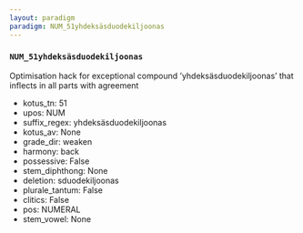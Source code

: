 ```yaml
---
layout: paradigm
paradigm: NUM_51yhdeksäsduodekiljoonas
---
```

### ` NUM_51yhdeksäsduodekiljoonas `

Optimisation hack for exceptional compound ’yhdeksäsduodekiljoonas’ that inflects in all parts with agreement
* kotus_tn: 51
* upos: NUM
* suffix_regex: yhdeksäsduodekiljoonas
* kotus_av: None
* grade_dir: weaken
* harmony: back
* possessive: False
* stem_diphthong: None
* deletion: sduodekiljoonas
* plurale_tantum: False
* clitics: False
* pos: NUMERAL
* stem_vowel: None

